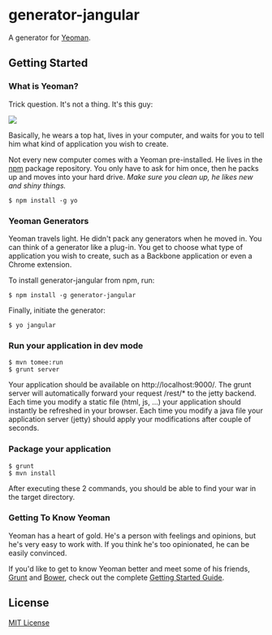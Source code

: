 # generator-jangular

A generator for [Yeoman](http://yeoman.io).

## Getting Started

### What is Yeoman?

Trick question. It's not a thing. It's this guy:

![](http://i.imgur.com/JHaAlBJ.png)

Basically, he wears a top hat, lives in your computer, and waits for you to tell him what kind of application you wish to create.

Not every new computer comes with a Yeoman pre-installed. He lives in the [npm](https://npmjs.org) package repository. You only have to ask for him once, then he packs up and moves into your hard drive. *Make sure you clean up, he likes new and shiny things.*

```
$ npm install -g yo
```

### Yeoman Generators

Yeoman travels light. He didn't pack any generators when he moved in. You can think of a generator like a plug-in. You get to choose what type of application you wish to create, such as a Backbone application or even a Chrome extension.

To install generator-jangular from npm, run:

```
$ npm install -g generator-jangular
```

Finally, initiate the generator:

```
$ yo jangular
```

### Run your application in dev mode
```
$ mvn tomee:run
$ grunt server
```
Your application should be available on http://localhost:9000/. The grunt server will automatically forward your request /rest/* to the jetty backend.
Each time you modify a static file (html, js, ...) your application should instantly be refreshed in your browser.
Each time you modify a java file your application server (jetty) should apply your modifications after couple of seconds.

### Package your application
```
$ grunt
$ mvn install
```
After executing these 2 commands, you should be able to find your war in the target directory.

### Getting To Know Yeoman

Yeoman has a heart of gold. He's a person with feelings and opinions, but he's very easy to work with. If you think he's too opinionated, he can be easily convinced.

If you'd like to get to know Yeoman better and meet some of his friends, [Grunt](http://gruntjs.com) and [Bower](http://bower.io), check out the complete [Getting Started Guide](https://github.com/yeoman/yeoman/wiki/Getting-Started).


## License

[MIT License](http://en.wikipedia.org/wiki/MIT_License)

